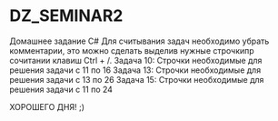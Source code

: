 # DZ_SEMINAR2
Домашнее задание С# Для считывания задач необходимо убрать комментарии, это можно сделать выделив нужные строчкипр сочитании клавиш Ctrl + /. 
Задача 10: Строчки необходимые для решения задачи с 11 по 16 
Задача 13: Строчки необходимые для решения задачи с 13 по 26 
Задача 15: Строчки необходимые для решения задачи с 11 по 24 

ХОРОШЕГО ДНЯ! ;)
